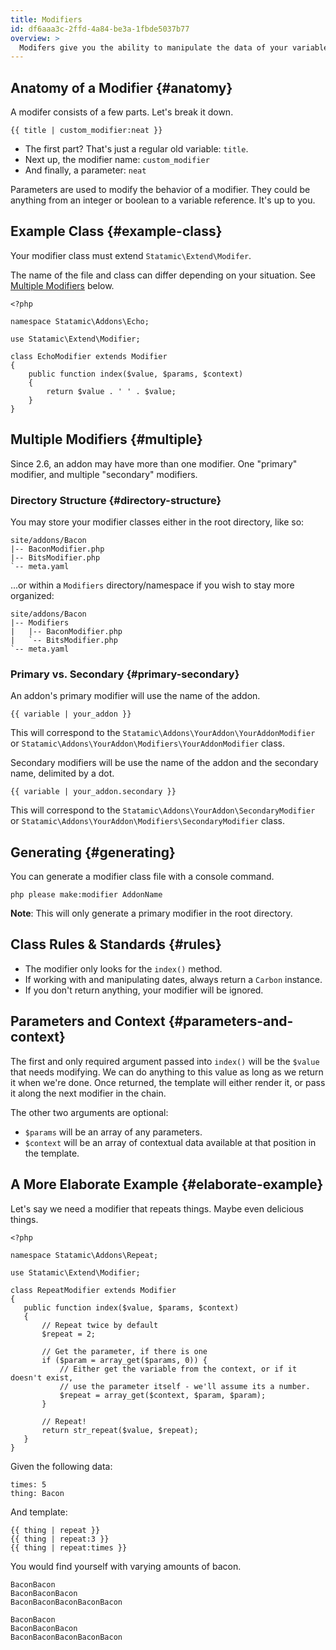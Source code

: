 ```yaml
---
title: Modifiers
id: df6aaa3c-2ffd-4a84-be3a-1fbde5037b77
overview: >
  Modifers give you the ability to manipulate the data of your variables on the fly. They can manipulate strings, filter arrays and lists, help you compare things, do basic math, simplify your markup, play Numberwang, and even help you debug.
---
```

## Anatomy of a Modifier {#anatomy}

A modifer consists of a few parts. Let's break it down.

```
{{ title | custom_modifier:neat }}
```

- The first part? That's just a regular old variable: `title`.
- Next up, the modifier name: `custom_modifier`
- And finally, a parameter: `neat`

Parameters are used to modify the behavior of a modifier. They could be anything from an integer or boolean to a variable reference. It's up to you.

## Example Class {#example-class}

Your modifier class must extend `Statamic\Extend\Modifer`.

The name of the file and class can differ depending on your situation. See [Multiple Modifiers](#multiple) below.

``` .language-php
<?php

namespace Statamic\Addons\Echo;

use Statamic\Extend\Modifier;

class EchoModifier extends Modifier
{
    public function index($value, $params, $context)
    {
        return $value . ' ' . $value;
    }
}
```

## Multiple Modifiers {#multiple}

Since 2.6, an addon may have more than one modifier. One "primary" modifier, and multiple "secondary" modifiers.

### Directory Structure {#directory-structure}

You may store your modifier classes either in the root directory, like so:

``` .lang-files
site/addons/Bacon
|-- BaconModifier.php
|-- BitsModifier.php
`-- meta.yaml
```

...or within a `Modifiers` directory/namespace if you wish to stay more organized:

``` .lang-files
site/addons/Bacon
|-- Modifiers
|   |-- BaconModifier.php
|   `-- BitsModifier.php
`-- meta.yaml
```

### Primary vs. Secondary {#primary-secondary}

An addon's primary modifier will use the name of the addon.  

``` .lang-template
{{ variable | your_addon }}
```

This will correspond to the `Statamic\Addons\YourAddon\YourAddonModifier` or `Statamic\Addons\YourAddon\Modifiers\YourAddonModifier` class.

Secondary modifiers will be use the name of the addon and the secondary name, delimited by a dot.

``` .lang-template
{{ variable | your_addon.secondary }}
```

This will correspond to the `Statamic\Addons\YourAddon\SecondaryModifier` or `Statamic\Addons\YourAddon\Modifiers\SecondaryModifier` class.

## Generating {#generating}

You can generate a modifier class file with a console command.

``` .language-console
php please make:modifier AddonName
```

**Note**: This will only generate a primary modifier in the root directory.

## Class Rules & Standards {#rules}

- The modifier only looks for the `index()` method.
- If working with and manipulating dates, always return a `Carbon` instance.
- If you don't return anything, your modifier will be ignored.

## Parameters and Context {#parameters-and-context}

The first and only required argument passed into `index()` will be the `$value` that needs modifying. We can do anything to this value as long as we return it when we're done. Once returned, the template will either render it, or pass it along the next modifier in the chain.

The other two arguments are optional:

 - `$params` will be an array of any parameters.
 - `$context` will be an array of contextual data available at that position in the template.

## A More Elaborate Example {#elaborate-example}

Let's say we need a modifier that repeats things. Maybe even delicious things.
 
``` .language-php
<?php

namespace Statamic\Addons\Repeat;

use Statamic\Extend\Modifier;

class RepeatModifier extends Modifier
{
   public function index($value, $params, $context)
   {
       // Repeat twice by default
       $repeat = 2;

       // Get the parameter, if there is one
       if ($param = array_get($params, 0)) {
           // Either get the variable from the context, or if it doesn't exist,
           // use the parameter itself - we'll assume its a number.
           $repeat = array_get($context, $param, $param);
       }

       // Repeat!
       return str_repeat($value, $repeat);
   }
}
```

Given the following data:

``` .language-yaml
times: 5
thing: Bacon
```

And template:

```
{{ thing | repeat }}
{{ thing | repeat:3 }}
{{ thing | repeat:times }}
```

You would find yourself with varying amounts of bacon.

``` .language-output
BaconBacon
BaconBaconBacon
BaconBaconBaconBaconBacon

BaconBacon
BaconBaconBacon
BaconBaconBaconBaconBacon
```
